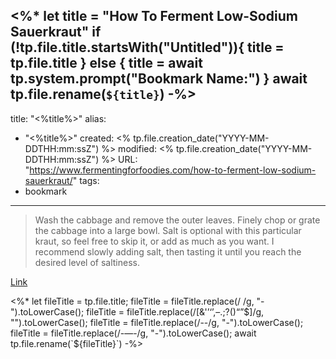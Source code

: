 <%*
let title = "How To Ferment Low-Sodium Sauerkraut"
if (!tp.file.title.startsWith("Untitled")){
	title = tp.file.title
} else {
	title = await tp.system.prompt("Bookmark Name:")
}
await tp.file.rename(`${title}`)
-%>
---
title: "<%title%>"
alias:
- "<%title%>"
created: <% tp.file.creation_date("YYYY-MM-DDTHH:mm:ssZ") %>
modified: <% tp.file.creation_date("YYYY-MM-DDTHH:mm:ssZ") %>
URL:  "https://www.fermentingforfoodies.com/how-to-ferment-low-sodium-sauerkraut/"
tags:
- bookmark
---

> Wash the cabbage and remove the outer leaves. Finely chop or grate the cabbage into a large bowl. Salt is optional with this particular kraut, so feel free to skip it, or add as much as you want. I recommend slowly adding salt, then tasting it until you reach the desired level of saltiness.

[Link](https://www.fermentingforfoodies.com/how-to-ferment-low-sodium-sauerkraut/)

<%*
let fileTitle = tp.file.title;
fileTitle = fileTitle.replace(/ /g, "-").toLowerCase();
fileTitle = fileTitle.replace(/[&'’‘’,–.;?()“”$]/g, "").toLowerCase();
fileTitle = fileTitle.replace(/--/g, "-").toLowerCase();
fileTitle = fileTitle.replace(/-—-/g, "-").toLowerCase();
await tp.file.rename(`${fileTitle}`)
-%>